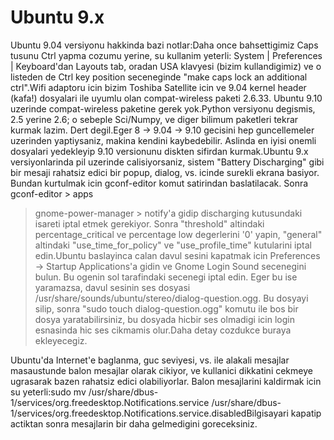 # Ubuntu 9.x


Ubuntu 9.04 versiyonu hakkinda bazi notlar:Daha once bahsettigimiz
Caps tusunu Ctrl yapma cozumu yerine, su kullanim yeterli: System |
Preferences | Keyboard'dan Layouts tab, oradan USA klavyesi (bizim
kullandigimiz) ve o listeden de Ctrl key position seceneginde "make
caps lock an additional ctrl".Wifi adaptoru icin bizim Toshiba
Satellite icin ve 9.04 kernel header (kafa!) dosyalari ile uyumlu olan
compat-wireless paketi 2.6.33. Ubuntu 9.10 uzerinde compat-wireless
paketine gerek yok.Python versiyonu degismis, 2.5 yerine 2.6; o
sebeple Sci/Numpy, ve diger bilimum paketleri tekrar kurmak
lazim. Dert degil.Eger 8 -> 9.04 -> 9.10 gecisini hep guncellemeler
uzerinden yaptiysaniz, makina kendini kaybedebilir. Aslinda en iyisi
onemli dosyalari yedekleyip 9.10 versionunu diskten sifirdan
kurmak.Ubuntu 9.x versiyonlarinda pil uzerinde calisiyorsaniz, sistem
"Battery Discharging" gibi bir mesaji rahatsiz edici bir popup,
dialog, vs. icinde surekli ekrana basiyor. Bundan kurtulmak icin
gconf-editor komut satirindan baslatilacak. Sonra gconf-editor > apps
> gnome-power-manager > notify'a gidip discharging kutusundaki isareti
iptal etmek gerekiyor. Sonra "threshold" altindaki percentage_critical
ve percentage low degerlerini '0' yapin, "general" altindaki
"use_time_for_policy" ve "use_profile_time" kutularini iptal
edin.Ubuntu baslayinca calan davul sesini kapatmak icin Preferences ->
Startup Applications'a gidin ve Gnome Login Sound secenegini bulun. Bu
ogenin sol tarafindaki secenegi iptal edin. Eger bu ise yaramazsa,
davul sesinin ses dosyasi
/usr/share/sounds/ubuntu/stereo/dialog-question.ogg. Bu dosyayi silip,
sonra "sudo touch dialog-question.ogg" komutu ile bos bir dosya
yaratabilirsiniz, bu dosyada hicbir ses olmadigi icin login esnasinda
hic ses cikmamis olur.Daha detay cozdukce buraya ekleyecegiz.


Ubuntu'da Internet'e baglanma, guc seviyesi, vs. ile alakali mesajlar
masaustunde balon mesajlar olarak cikiyor, ve kullanici dikkatini
cekmeye ugrasarak bazen rahatsiz edici olabiliyorlar. Balon
mesajlarini kaldirmak icin su yeterli:sudo mv
/usr/share/dbus-1/services/org.freedesktop.Notifications.service
/usr/share/dbus-1/services/org.freedesktop.Notifications.service.disabledBilgisayari
kapatip actiktan sonra mesajlarin bir daha gelmedigini goreceksiniz.

